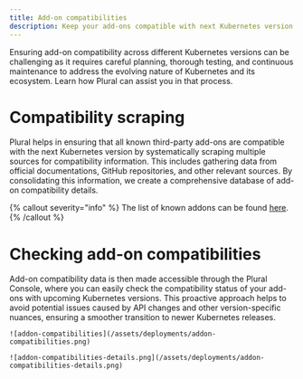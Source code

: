 ```yaml
---
title: Add-on compatibilities
description: Keep your add-ons compatible with next Kubernetes version
---
```


Ensuring add-on compatibility across different Kubernetes versions can be challenging as it requires careful planning,
thorough testing, and continuous maintenance to address the evolving nature of Kubernetes and its ecosystem.
Learn how Plural can assist you in that process.

# Compatibility scraping
Plural helps in ensuring that all known third-party add-ons are compatible with the next Kubernetes version
by systematically scraping multiple sources for compatibility information. This includes gathering data from
official documentations, GitHub repositories, and other relevant sources. By consolidating this information,
we create a comprehensive database of add-on compatibility details.

{% callout severity="info" %}
The list of known addons can be found [here](https://github.com/pluralsh/console/blob/master/static/compatibilities/manifest.yaml).
{% /callout %}

# Checking add-on compatibilities
Add-on compatibility data is then made accessible through the Plural Console, where you can easily check
the compatibility status of your add-ons with upcoming Kubernetes versions. This proactive approach helps
to avoid potential issues caused by API changes and other version-specific nuances, ensuring a smoother
transition to newer Kubernetes releases.

    ![addon-compatibilities](/assets/deployments/addon-compatibilities.png)

    ![addon-compatibilities-details.png](/assets/deployments/addon-compatibilities-details.png)
